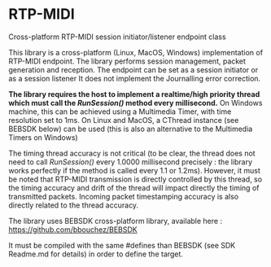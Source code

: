 # RTP-MIDI
Cross-platform RTP-MIDI session initiator/listener endpoint class

This library is a cross-platform (Linux, MacOS, Windows) implementation of RTP-MIDI endpoint. The library performs session management, packet generation and reception. The endpoint can be set as a session initiator or as a session listener
It does not implement the Journalling error correction. 

**The library requires the host to implement a realtime/high priority thread which must call the _RunSession()_ method every millisecond.** On Windows machine, this can be achieved using a Multimedia Timer, with time resolution set to 1ms. On Linux and MacOS, a CThread instance (see BEBSDK below) can be used (this is also an alternative to the Multimedia Timers on Windows)

The timing thread accuracy is not critical (to be clear, the thread does not need to call _RunSession()_ every 1.0000 millisecond precisely : the library works perfectly if the method is called every 1.1 or 1.2ms). However, it must be noted that RTP-MIDI transmission is directly controlled by this thread, so the timing accuracy and drift of the thread will impact directly the timing of transmitted packets. Incoming packet timestamping accuracy is also directly related to the thread accuracy.

The library uses BEBSDK cross-platform library, available here : https://github.com/bbouchez/BEBSDK

It must be compiled with the same #defines than BEBSDK (see SDK Readme.md for details) in order to define the target.
